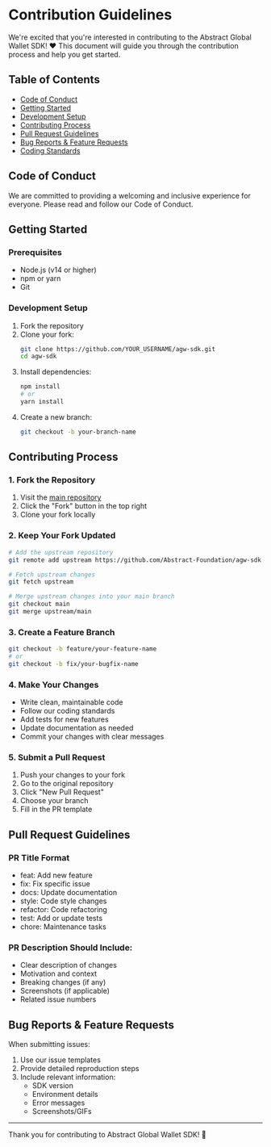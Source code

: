 # Contribution Guidelines

We're excited that you're interested in contributing to the Abstract Global Wallet SDK! ❤️ This document will guide you through the contribution process and help you get started.

## Table of Contents
- [Code of Conduct](#code-of-conduct)
- [Getting Started](#getting-started)
- [Development Setup](#development-setup)
- [Contributing Process](#contributing-process)
- [Pull Request Guidelines](#pull-request-guidelines)
- [Bug Reports & Feature Requests](#bug-reports--feature-requests)
- [Coding Standards](#coding-standards)

## Code of Conduct

We are committed to providing a welcoming and inclusive experience for everyone. Please read and follow our Code of Conduct.

## Getting Started

### Prerequisites
- Node.js (v14 or higher)
- npm or yarn
- Git

### Development Setup

1. Fork the repository
2. Clone your fork:
   ```bash
   git clone https://github.com/YOUR_USERNAME/agw-sdk.git
   cd agw-sdk
   ```
3. Install dependencies:
   ```bash
   npm install
   # or
   yarn install
   ```
4. Create a new branch:
   ```bash
   git checkout -b your-branch-name
   ```

## Contributing Process

### 1. Fork the Repository

1. Visit the [main repository](https://github.com/Abstract-Foundation/agw-sdk)
2. Click the "Fork" button in the top right
3. Clone your fork locally

### 2. Keep Your Fork Updated

```bash
# Add the upstream repository
git remote add upstream https://github.com/Abstract-Foundation/agw-sdk.git

# Fetch upstream changes
git fetch upstream

# Merge upstream changes into your main branch
git checkout main
git merge upstream/main
```

### 3. Create a Feature Branch

```bash
git checkout -b feature/your-feature-name
# or
git checkout -b fix/your-bugfix-name
```

### 4. Make Your Changes

- Write clean, maintainable code
- Follow our coding standards
- Add tests for new features
- Update documentation as needed
- Commit your changes with clear messages

### 5. Submit a Pull Request

1. Push your changes to your fork
2. Go to the original repository
3. Click "New Pull Request"
4. Choose your branch
5. Fill in the PR template

## Pull Request Guidelines

### PR Title Format
- feat: Add new feature
- fix: Fix specific issue
- docs: Update documentation
- style: Code style changes
- refactor: Code refactoring
- test: Add or update tests
- chore: Maintenance tasks

### PR Description Should Include:
- Clear description of changes
- Motivation and context
- Breaking changes (if any)
- Screenshots (if applicable)
- Related issue numbers

## Bug Reports & Feature Requests

When submitting issues:

1. Use our issue templates
2. Provide detailed reproduction steps
3. Include relevant information:
   - SDK version
   - Environment details
   - Error messages
   - Screenshots/GIFs

---

Thank you for contributing to Abstract Global Wallet SDK! 🚀
